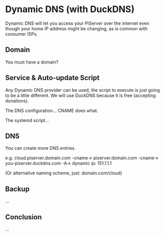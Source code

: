 # Dynamic DNS \(with DuckDNS\)

Dynamic DNS will let you access your PiServer over the internet even though your home IP address might be changing, as is common with consumer ISPs.

## Domain

You must have a domain?

## Service & Auto-update Script

Any Dynamic DNS provider can be used, the script to execute is just going to be a little different. We will use DuckDNS because it is free \(accepting donations\).

The DNS configuration... CNAME does what.

The systemd script...

## DNS

You can create more DNS entries.

e.g. cloud.piserver.domain.com -cname-&gt; piserver.domain.com -cname-&gt; you-piserver.duckdns.com -A-&gt; dynamic ip: 151.1.1.1

\(Or alternative naming scheme, just: domain.com/cloud\)

## Backup

...

## Conclusion

...

